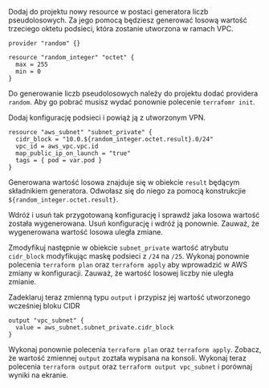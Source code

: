 Dodaj do projektu nowy resource w postaci generatora liczb pseudolosowych. Za jego pomocą będziesz generować losową wartość trzeciego oktetu podsieci, która zostanie utworzona w ramach VPC.
```
provider "random" {}

resource "random_integer" "octet" {
  max = 255
  min = 0
}
```
Do generowanie liczb pseudolosowych należy do projektu dodać providera ```random```. Aby go pobrać musisz wydać ponownie polecenie ```terrafomr init```.

Dodaj konfigurację podsieci i powiąż ją z utworzonym VPN. 
```
resource "aws_subnet" "subnet_private" {
  cidr_block = "10.0.${random_integer.octet.result}.0/24"
  vpc_id = aws_vpc.vpc.id
  map_public_ip_on_launch = "true"
  tags = { pod = var.pod }
}
```

Generowana wartość losowa znajduje się w obiekcie ```result``` będącym składnikiem generatora. Odwołasz się do niego za pomocą konstrukcjie ```${random_integer.octet.result}```.

Wdróż i usuń tak przygotowaną konfigurację i sprawdź jaka losowa wartość została wygenerowana. Usuń konfigurację i wdróż ją ponownie. Zauważ, że wygenerowana wartość losowa uległa zmiane.

Zmodyfikuj następnie w obiekcie ```subnet_private``` wartość atrybutu ```cidr_block``` modyfikując maskę podsieci z ```/24``` na ```/25```. Wykonaj ponownie polecenia ```terraform plan``` oraz ```terraform apply``` aby wprowadzić w AWS zmiany w konfiguracji. Zauważ, że wartość losowej liczby nie uległa zmianie.

Zadeklaruj teraz zmienną typu ```output``` i przypisz jej wartość utworzonego wcześniej bloku CIDR
```
output "vpc_subnet" {
  value = aws_subnet.subnet_private.cidr_block
}
```
Wykonaj ponownie polecenia ```terraform plan``` oraz ```terraform apply```. Zobacz, że wartość zmiennej ```output``` zoztała wypisana na konsoli. Wykonaj teraz polecenia ```terraform output``` oraz ```terraform output vpc_subnet``` i porównaj wyniki na ekranie.
